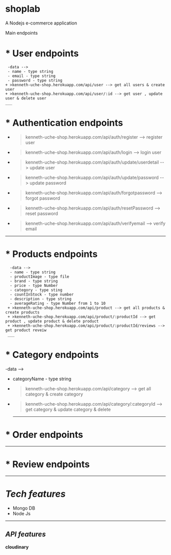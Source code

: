 # shoplab
 A Nodejs e-commerce application

Main endpoints
 #  * User endpoints 
     -data --> 
     - name - type string
     - email - type string
     - password - type string
    + >kenneth-uche-shop.herokuapp.com/api/user --> get all users & create user
    + >kenneth-uche-shop.herokuapp.com/api/user/:id --> get user , update user & delete user
    ___
#   * Authentication endpoints
 + >kenneth-uche-shop.herokuapp.com/api/auth/register --> register user
 + >kenneth-uche-shop.herokuapp.com/api/auth/login --> login user
 + >kenneth-uche-shop.herokuapp.com/api/auth/update/userdetail --> update user
 + >kenneth-uche-shop.herokuapp.com/api/auth/update/password --> update password
 + >kenneth-uche-shop.herokuapp.com/api/auth/forgotpassword --> forgot password
 + >kenneth-uche-shop.herokuapp.com/api/auth/resetPassword --> reset password
 + >kenneth-uche-shop.herokuapp.com/api/auth/verifyemail --> verify email
  ___
 
 #  * Products endpoints
      -data --> 
      - name - type string
      - productImage - type file
      - brand - type string
      - price - type Number
      - category - type sting
      - countInStock - type number
      - description - type string
      - averageRating - type Number from 1 to 10
     + >kenneth-uche-shop.herokuapp.com/api/product --> get all products & create products
     + >kenneth-uche-shop.herokuapp.com/api/product/:productId --> get  product , update product & delete product
     + >kenneth-uche-shop.herokuapp.com/api/product/:productId/reviews --> get product reveiw
     ___
 #  * Category endpoints
   -data --> 
   + categoryName - type string
     
   - >kenneth-uche-shop.herokuapp.com/api/category --> get  all category & create category
   - >kenneth-uche-shop.herokuapp.com/api/category/:categoryId --> get category & update category & delete 
      ___
#   * Order endpoints
   ___
     
# * Review endpoints
  ___
#  *Tech features*
* Mongo DB
* Node Js
---
##  *API features*
####  cloudinary
    

